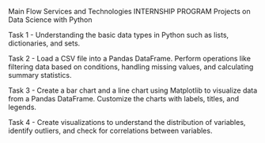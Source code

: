 Main Flow Services and Technologies INTERNSHIP PROGRAM Projects on Data Science with Python

Task 1 - Understanding the basic data types in Python such as lists, dictionaries, and sets.

Task 2 - Load a CSV file into a Pandas DataFrame. Perform operations like filtering data based on conditions, handling missing values, and calculating summary statistics.

Task 3 - Create a bar chart and a line chart using Matplotlib to visualize data from a Pandas DataFrame. Customize the charts with labels, titles, and legends.

Task 4 - Create visualizations to understand the distribution of variables, identify outliers, and check for correlations between variables.
